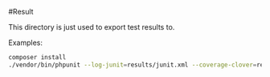#Result

This directory is just used to export test results to.

Examples:

```sh
composer install
./vendor/bin/phpunit --log-junit=results/junit.xml --coverage-clover=results/clover.xml --coverage-html=results/clover-html
```
